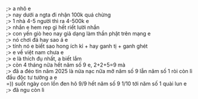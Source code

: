 ;> a nhô e<br>
;> nay dưới a ngta đi nhận 100k quá chừng<br>
;> 1 nhà 4-5 người thì ra 4-500k e<br>
;> nhắn e hem rep gì hết riết lười nhắn<br>
;> con yến giò heo nay giả dạng làm thần phật trên mạng e<br>
;> nó chơi đá hay sao á e<br>
;> tính nó e biết sao hong ích kỉ + hay ganh tị + ganh ghét<br>
;> e về việt nam chưa e<br>
;> e là thích đụ nhất, a biết lắm<br>
;> còn 4 tháng nữa hết năm số 9 e, 2+2+5=9 mà<br>
;> đã a đéo tin năm 2025 là nửa nạc nữa mỡ năm số 9 lẫn năm số 1 ròi còn lì đầu độc tư tưởng a e<br>
=)) suốt ngày con lồn đen hô 9/9 hết năm số 9 1/10 tới năm số 1 quài lun e<br>
;> đã ngu còn lì
